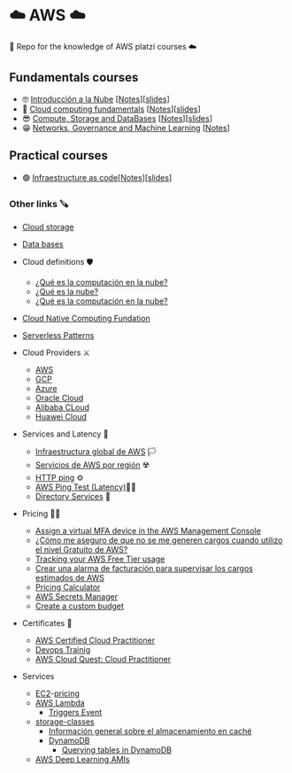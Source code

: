 # ☁️ AWS ☁️

🙏 Repo for the knowledge of AWS platzi courses ☁️

## Fundamentals courses

* 🤓 [Introducción a la Nube](https://platzi.com/cursos/intro-nube/) [[Notes](https://github.com/DLesmes/AWS/blob/main/intro/notes_cloud_intro.md)][[slides](https://static.platzi.com/media/public/uploads/curso-de-introduccion-a-aws-computo-almacenamiento-y-bases-de-datos_591b2667-5cc8-478c-aea6-3f08a6d7a74e.pdf)]
* 🧐 [Cloud computing fundamentals](https://platzi.com/cursos/aws-fundamentos/) [[Notes](https://github.com/DLesmes/AWS/blob/main/intro/notes_cloud_computing.md)][[slides](https://github.com/DLesmes/AWS/blob/main/intro/aws-fundamentals-slides__e4d1a25c-3467-4652-bdad-92e64fb59f98.pdf)]
* 😎 [Compute, Storage and DataBases](https://platzi.com/cursos/aws-computo/) [[Notes](https://github.com/DLesmes/AWS/blob/main/intro/notes_compute_storage_and_data_bases.md)][[slides](https://github.com/DLesmes/AWS/blob/main/intro/aws-fundamentals-slides__e4d1a25c-3467-4652-bdad-92e64fb59f98.pdf)]
* 😁 [Networks, Governance and Machine Learning](https://platzi.com/cursos/aws-redes/) [[Notes](https://github.com/DLesmes/AWS/blob/main/intro/networks_governance_ml.md)]

## Practical courses
* 🟢 [Infraestructure as code](https://platzi.com/cursos/iaac-aws/)[[Notes](https://github.com/DLesmes/AWS/blob/main/Practical/IaC.md)][[slides](https://static.platzi.com/media/public/uploads/slides-del-curso-de-infraestructura-como-codigo-en-aws_35f66afe-af60-4318-8137-89bcae207d69.pdf)]

### Other links 🪚

* [Cloud storage](https://aws.amazon.com/es/what-is/cloud-storage/)
* [Data bases](https://aws.amazon.com/es/getting-started/decision-guides/databases-on-aws-how-to-choose/)
* Cloud definitions 🛡️
  * [¿Qué es la computación en la nube?](https://aws.amazon.com/es/what-is-cloud-computing/)
  * [¿Qué es la nube?](https://azure.microsoft.com/es-es/resources/cloud-computing-dictionary/what-is-the-cloud)
  * [¿Qué es la computación en la nube?](https://cloud.google.com/learn/what-is-cloud-computing?hl=es-419)
* [Cloud Native Computing Fundation](https://www.cncf.io/)
* [Serverless Patterns](https://serverlessland.com/patterns/)
* Cloud Providers ⚔️
  * [AWS](https://aws.amazon.com/es/)
  * [GCP](https://cloud.google.com/?hl=es-419)
  * [Azure](https://azure.microsoft.com/es-es/)
  * [Oracle Cloud](https://www.oracle.com/cloud/)
  * [Alibaba CLoud](https://www.alibabacloud.com/es)
  * [Huawei Cloud](https://cloud.huawei.com/)
   
* Services and Latency 🔫
  * [Infraestructura global de AWS](https://aws.amazon.com/es/about-aws/global-infrastructure/) 🏳️
  * [Servicios de AWS por región](https://aws.amazon.com/es/about-aws/global-infrastructure/regional-product-services/) ☢️
  * [HTTP ping](https://www.cloudping.info/) ⚙️
  * [AWS Ping Test (Latency)](https://cloudpingtest.com/aws)⛓️‍💥
  * [Directory Services](https://aws.amazon.com/es/directoryservice/) 🙊

* Pricing 💸💸
  * [Assign a virtual MFA device in the AWS Management Console](https://docs.aws.amazon.com/IAM/latest/UserGuide/id_credentials_mfa_enable_virtual.html)
  * [¿Cómo me aseguro de que no se me generen cargos cuando utilizo el nivel Gratuito de AWS?](https://repost.aws/es/knowledge-center/free-tier-charges)
  * [Tracking your AWS Free Tier usage](https://docs.aws.amazon.com/awsaccountbilling/latest/aboutv2/tracking-free-tier-usage.html)
  * [Crear una alarma de facturación para supervisar los cargos estimados de AWS](https://docs.aws.amazon.com/es_es/AmazonCloudWatch/latest/monitoring/monitor_estimated_charges_with_cloudwatch.html)
  * [Pricing Calculator](https://calculator.aws/#/addService)
  * [AWS Secrets Manager](https://aws.amazon.com/es/secrets-manager/pricing/)
  * [Create a custom budget](https://scribehow.com/shared/AWS_Lab_2_Create_budget_Custom__Uu46kmkXSzG0kB5Rmfi1aA)

* Certificates 📜
  * [AWS Certified Cloud Practitioner](https://aws.amazon.com/es/certification/certified-cloud-practitioner/)
  * [Devops Trainig](https://aws.amazon.com/training/learn-about/devops/)
  * [AWS Cloud Quest: Cloud Practitioner](https://explore.skillbuilder.aws/learn/course/external/view/elearning/11458/aws-cloud-quest-cloud-practitioner?acq=sec&sec=syq)

* Services
  * [EC2](https://aws.amazon.com/es/ec2/)-[pricing](https://aws.amazon.com/ec2/spot/pricing/)
  * [AWS Lambda](https://aws.amazon.com/es/lambda/)
    * [Triggers Event](https://docs.aws.amazon.com/es_es/lambda/latest/dg/lambda-services.html#intro-core-components-event-sources) 
  * [storage-classes](https://aws.amazon.com/es/s3/storage-classes/)
    * [Información general sobre el almacenamiento en caché](https://aws.amazon.com/es/caching/?nc1=h_ls)
    * [DynamoDB](https://docs.aws.amazon.com/amazondynamodb/latest/developerguide/AccessingDynamoDB.html)
      * [Querying tables in DynamoDB](https://docs.aws.amazon.com/amazondynamodb/latest/developerguide/Query.html)
  * [AWS Deep Learning AMIs](https://docs.aws.amazon.com/dlami/latest/devguide/what-is-dlami.html)

